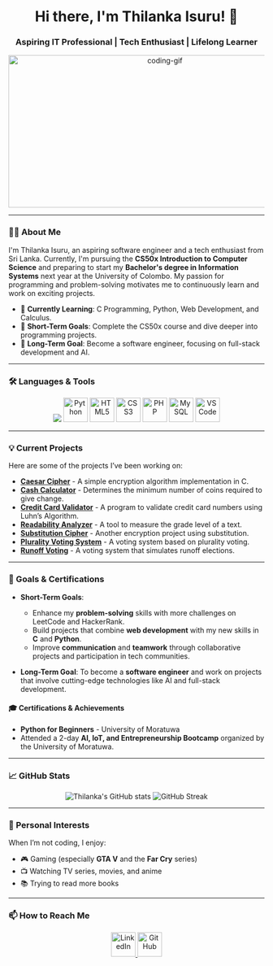 <h1 align="center">Hi there, I'm Thilanka Isuru! 👋</h1>
<h3 align="center">Aspiring IT Professional | Tech Enthusiast | Lifelong Learner</h3>

<p align="center">
  <img src="https://media.giphy.com/media/qgQUggAC3Pfv687qPC/giphy.gif" alt="coding-gif" width="600" height="300">
</p>

---

### 👨‍💻 About Me

I'm Thilanka Isuru, an aspiring software engineer and a tech enthusiast from Sri Lanka. Currently, I'm pursuing the **CS50x Introduction to Computer Science** and preparing to start my **Bachelor's degree in Information Systems** next year at the University of Colombo. My passion for programming and problem-solving motivates me to continuously learn and work on exciting projects.

- 🌱 **Currently Learning**: C Programming, Python, Web Development, and Calculus.
- 🎯 **Short-Term Goals**: Complete the CS50x course and dive deeper into programming projects.
- 🚀 **Long-Term Goal**: Become a software engineer, focusing on full-stack development and AI.

---

### 🛠️ Languages & Tools

<p align="center">
  <img src="https://img.shields.io/badge/C-00599C?style=for-the-badge&logo=c&logoColor=white">
  <img src="https://img.icons8.com/color/48/000000/python--v1.png" alt="Python" width="48" height="48"/>
  <img src="https://img.icons8.com/color/48/000000/html-5--v1.png" alt="HTML5" width="48" height="48"/>
  <img src="https://img.icons8.com/color/48/000000/css3.png" alt="CSS3" width="48" height="48"/>
  <img src="https://img.icons8.com/officel/48/000000/php-logo.png" alt="PHP" width="48" height="48"/>
  <img src="https://img.icons8.com/color/48/000000/mysql-logo.png" alt="MySQL" width="48" height="48"/>
  <img src="https://img.icons8.com/color/48/000000/visual-studio-code-2019.png" alt="VS Code" width="48" height="48"/>
</p>

---

### 💡 Current Projects

Here are some of the projects I’ve been working on:

- [**Caesar Cipher**](https://github.com/ThilankaIsuru/caesar-cipher) - A simple encryption algorithm implementation in C.
- [**Cash Calculator**](https://github.com/code50/175686138/blob/main/cash%2Fcash.c) - Determines the minimum number of coins required to give change.
- [**Credit Card Validator**](https://github.com/code50/175686138/blob/main/credit%2Fcredit.c) - A program to validate credit card numbers using Luhn’s Algorithm.
- [**Readability Analyzer**](https://github.com/code50/175686138/blob/main/readability%2Freadability.c) - A tool to measure the grade level of a text.
- [**Substitution Cipher**](https://github.com/code50/175686138/tree/main/substitution) - Another encryption project using substitution.
- [**Plurality Voting System**](https://github.com/code50/175686138/blob/main/plurality%2Fplurality.c) - A voting system based on plurality voting.
- [**Runoff Voting**](https://github.com/code50/175686138/blob/main/runoff%2Frunoff.c) - A voting system that simulates runoff elections.

---

### 🎯 Goals & Certifications

- **Short-Term Goals**:
  - Enhance my **problem-solving** skills with more challenges on LeetCode and HackerRank.
  - Build projects that combine **web development** with my new skills in **C** and **Python**.
  - Improve **communication** and **teamwork** through collaborative projects and participation in tech communities.

- **Long-Term Goal**: To become a **software engineer** and work on projects that involve cutting-edge technologies like AI and full-stack development.

#### 🎓 Certifications & Achievements
- **Python for Beginners** - University of Moratuwa
- Attended a 2-day **AI, IoT, and Entrepreneurship Bootcamp** organized by the University of Moratuwa.

---

### 📈 GitHub Stats

<p align="center">
  <img src="https://github-readme-stats.vercel.app/api?username=ThilankaIsuru&show_icons=true&theme=radical" alt="Thilanka's GitHub stats" />
  <img src="https://github-readme-streak-stats.herokuapp.com/?user=ThilankaIsuru&theme=radical" alt="GitHub Streak" />
</p>

---

### 🌱 Personal Interests

When I’m not coding, I enjoy:
- 🎮 Gaming (especially **GTA V** and the **Far Cry** series)
- 📺 Watching TV series, movies, and anime
- 📚 Trying to read more books

---

### 📫 How to Reach Me

<p align="center">
  <a href="https://www.linkedin.com/in/thilanka-ranasinghe-a953a3320/" target="_blank">
    <img src="https://img.icons8.com/color/48/000000/linkedin.png" alt="LinkedIn" width="48" height="48"/>
  </a>
  <a href="https://github.com/ThilankaIsuru" target="_blank">
    <img src="https://img.icons8.com/material-outlined/48/000000/github.png" alt="GitHub" width="48" height="48"/>
  </a>
</p>
